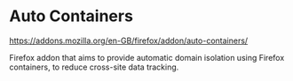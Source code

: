 # Auto Containers

https://addons.mozilla.org/en-GB/firefox/addon/auto-containers/

Firefox addon that aims to provide automatic domain isolation using Firefox containers, to reduce cross-site data tracking.

